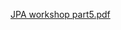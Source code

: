 [JPA workshop part5.pdf](https://github.com/smforuzmand/jpaWorkshop.Library/files/9575315/JPA.workshop.part5.pdf)
